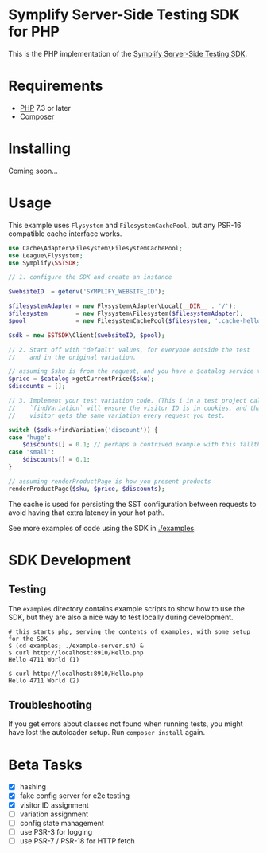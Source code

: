 Symplify Server-Side Testing SDK for PHP
========================================

This is the PHP implementation of the [Symplify Server-Side Testing SDK](./docs/Server-Side_Testing.md).

Requirements
============

* [PHP](https://www.php.net) 7.3 or later
* [Composer](https://getcomposer.org)

Installing
==========

Coming soon...

Usage
=====

This example uses `Flysystem` and `FilesystemCachePool`, but any PSR-16 compatible cache interface works.

```php
use Cache\Adapter\Filesystem\FilesystemCachePool;
use League\Flysystem;
use Symplify\SSTSDK;

// 1. configure the SDK and create an instance

$websiteID  = getenv('SYMPLIFY_WEBSITE_ID');

$filesystemAdapter = new Flysystem\Adapter\Local(__DIR__ . '/');
$filesystem        = new Flysystem\Filesystem($filesystemAdapter);
$pool              = new FilesystemCachePool($filesystem, '.cache-hello');

$sdk = new SSTSDK\Client($websiteID, $pool);

// 2. Start off with "default" values, for everyone outside the test
//    and in the original variation.

// assuming $sku is from the request, and you have a $catalog service to look up prices in
$price = $catalog->getCurrentPrice($sku);
$discounts = [];

// 3. Implement your test variation code. (This i in a test project called "discount")
//    `findVariation` will ensure the visitor ID is in cookies, and that the same
//    visitor gets the same variation every request you test.

switch ($sdk->findVariation('discount')) {
case 'huge':
    $discounts[] = 0.1; // perhaps a contrived example with this fallthrough
case 'small':
    $discounts[] = 0.1;
}

// assuming renderProductPage is how you present products
renderProductPage($sku, $price, $discounts);
```

The cache is used for persisting the SST configuration between requests to avoid having that extra latency in your hot
path.

See more examples of code using the SDK in [./examples](./examples).

SDK Development
===============

## Testing

The `examples` directory contains example scripts to show how to use the SDK, but they are also a nice way to test
locally during development.

```
# this starts php, serving the contents of examples, with some setup for the SDK
$ (cd examples; ./example-server.sh) &
$ curl http://localhost:8910/Hello.php
Hello 4711 World (1)

$ curl http://localhost:8910/Hello.php
Hello 4711 World (2)

```

## Troubleshooting

If you get errors about classes not found when running tests, you might have lost the autoloader setup.
Run `composer install` again.

Beta Tasks
==========

- [x] hashing
- [x] fake config server for e2e testing
- [x] visitor ID assignment
- [ ] variation assignment
- [ ] config state management
- [ ] use PSR-3 for logging
- [ ] use PSR-7 / PSR-18 for HTTP fetch
